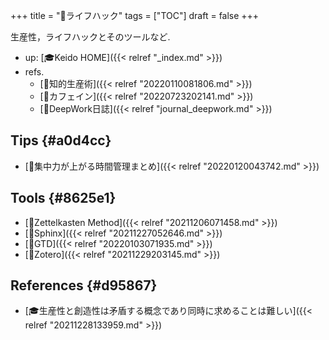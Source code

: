 +++
title = "📂ライフハック"
tags = ["TOC"]
draft = false
+++

生産性，ライフハックとそのツールなど.

-   up: [🎓Keido HOME]({{< relref "_index.md" >}})
-   refs.
    -   [📁知的生産術]({{< relref "20220110081806.md" >}})
    -   [📝カフェイン]({{< relref "20220723202141.md" >}})
    -   [📓DeepWork日誌]({{< relref "journal_deepwork.md" >}})


## Tips {#a0d4cc}

-   [📝集中力が上がる時間管理まとめ]({{< relref "20220120043742.md" >}})


## Tools {#8625e1}

-   [📝Zettelkasten Method]({{< relref "20211206071458.md" >}})
-   [📝Sphinx]({{< relref "20211227052646.md" >}})
-   [📝GTD]({{< relref "20220103071935.md" >}})
-   [📝Zotero]({{< relref "20211229203145.md" >}})


## References {#d95867}

-   [🎓生産性と創造性は矛盾する概念であり同時に求めることは難しい]({{< relref "20211228133959.md" >}})
